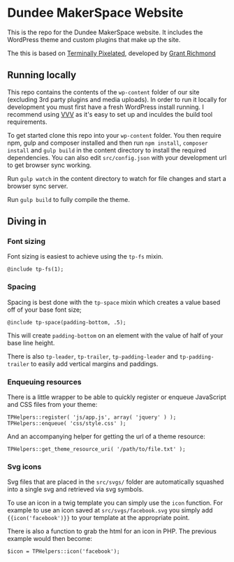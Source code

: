 # Dundee MakerSpace Website

This is the repo for the Dundee MakerSpace website. It includes the WordPress theme and custom plugins that make up the site.

The this is based on [Terminally Pixelated](https://github.com/terminalpixel/terminally-pixelated), developed by [Grant Richmond](https://grant.codes)

## Running locally

This repo contains the contents of the `wp-content` folder of our site (excluding 3rd party plugins and media uploads). In order to run it locally for development you must first have a fresh WordPress install running. I recommend using [VVV](https://github.com/Varying-Vagrant-Vagrants/VVV) as it's easy to set up and inculdes the build tool requirements.

To get started clone this repo into your `wp-content` folder. You then require npm, gulp and composer installed and then run `npm install`, `composer install` and `gulp build` in the content directory to install the required dependencies. You can also edit `src/config.json` with your development url to get browser sync working.

Run `gulp watch` in the content directory to watch for file changes and start a browser sync server.

Run `gulp build` to fully compile the theme.

## Diving in

### Font sizing

Font sizing is easiest to achieve using the `tp-fs` mixin.

    @include tp-fs(1);

### Spacing

Spacing is best done with the `tp-space` mixin which creates a value based off of your base font size;

    @include tp-space(padding-bottom, .5);

This will create `padding-bottom` on an element with the value of half of your base line height.

There is also `tp-leader`, `tp-trailer`, `tp-padding-leader` and `tp-padding-trailer` to easily add vertical margins and paddings.

### Enqueuing resources

There is a little wrapper to be able to quickly register or enqueue JavaScript and CSS files from your theme:

	TPHelpers::register( 'js/app.js', array( 'jquery' ) );
	TPHelpers::enqueue( 'css/style.css' );

And an accompanying helper for getting the url of a theme resource:

	TPHelpers::get_theme_resource_uri( '/path/to/file.txt' );

### Svg icons

Svg files that are placed in the `src/svgs/` folder are automatically squashed into a single svg and retrieved via svg symbols.

To use an icon in a twig template you can simply use the `icon` function. For example to use an icon saved at `src/svgs/facebook.svg` you simply add `{{icon('facebook')}}` to your template at the appropriate point.

There is also a function to grab the html for an icon in PHP. The previous example would then become:

    $icon = TPHelpers::icon('facebook');